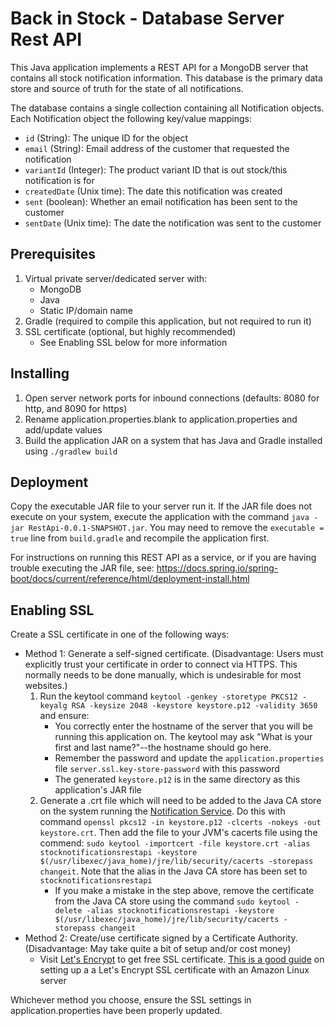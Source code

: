 # Back in Stock - Database Server Rest API

This Java application implements a REST API for a MongoDB server that contains all stock notification information. This database is the primary data store and source of truth for the state of all notifications.

The database contains a single collection containing all Notification objects. Each Notification object the following key/value mappings:
* `id` (String): The unique ID for the object
* `email` (String): Email address of the customer that requested the notification
* `variantId` (Integer): The product variant ID that is out stock/this notification is for
* `createdDate` (Unix time): The date this notification was created
* `sent` (boolean): Whether an email notification has been sent to the customer
* `sentDate` (Unix time): The date the notification was sent to the customer

## Prerequisites

1. Virtual private server/dedicated server with:
    * MongoDB
    * Java
    * Static IP/domain name
2. Gradle (required to compile this application, but not required to run it)
3. SSL certificate (optional, but highly recommended)
    * See Enabling SSL below for more information 

## Installing

1. Open server network ports for inbound connections (defaults: 8080 for http, and 8090 for https)
2. Rename application.properties.blank to application.properties and add/update values
3. Build the application JAR on a system that has Java and Gradle installed using `./gradlew build`

## Deployment

Copy the executable JAR file to your server run it. If the JAR file does not execute on your system, execute the application with the command `java -jar RestApi-0.0.1-SNAPSHOT.jar`. You may need to remove the `executable = true` line from `build.gradle` and recompile the application first.

For instructions on running this REST API as a service, or if you are having trouble executing the JAR file, see: https://docs.spring.io/spring-boot/docs/current/reference/html/deployment-install.html

## Enabling SSL

Create a SSL certificate in one of the following ways:
* Method 1: Generate a self-signed certificate. (Disadvantage: Users must explicitly trust your certificate in order to connect via HTTPS. This normally needs to be done manually, which is undesirable for most websites.)
    1. Run the keytool command `keytool -genkey -storetype PKCS12 -keyalg RSA -keysize 2048 -keystore keystore.p12 -validity 3650` and ensure:
        * You correctly enter the hostname of the server that you will be running this application on. The keytool may ask "What is your first and last name?"--the hostname should go here. 
        * Remember the password and update the `application.properties` file `server.ssl.key-store-password` with this password
        * The generated `keystore.p12` is in the same directory as this application's JAR file
    2. Generate a .crt file which will need to be added to the Java CA store on the system running the [Notification Service](../NotificationService). Do this with command `openssl pkcs12 -in keystore.p12 -clcerts -nokeys -out keystore.crt`. Then add the file to your JVM's cacerts file using the commend: `sudo keytool -importcert -file keystore.crt -alias stocknotificationsrestapi -keystore $(/usr/libexec/java_home)/jre/lib/security/cacerts -storepass changeit`. Note that the alias in the Java CA store has been set to `stocknotificationsrestapi`
        * If you make a mistake in the step above, remove the certificate from the Java CA store using the command `sudo keytool -delete -alias stocknotificationsrestapi -keystore $(/usr/libexec/java_home)/jre/lib/security/cacerts -storepass changeit`
* Method 2: Create/use certificate signed by a Certificate Authority. (Disadvantage: May take quite a bit of setup and/or cost money) 
    * Visit [Let's Encrypt](https://letsencrypt.org) to get free SSL certificate. [This is a good guide](https://coderwall.com/p/e7gzbq/https-with-certbot-for-nginx-on-amazon-linux) on setting up a a Let's Encrypt SSL certificate with an Amazon Linux server

Whichever method you choose, ensure the SSL settings in application.properties have been properly updated.
